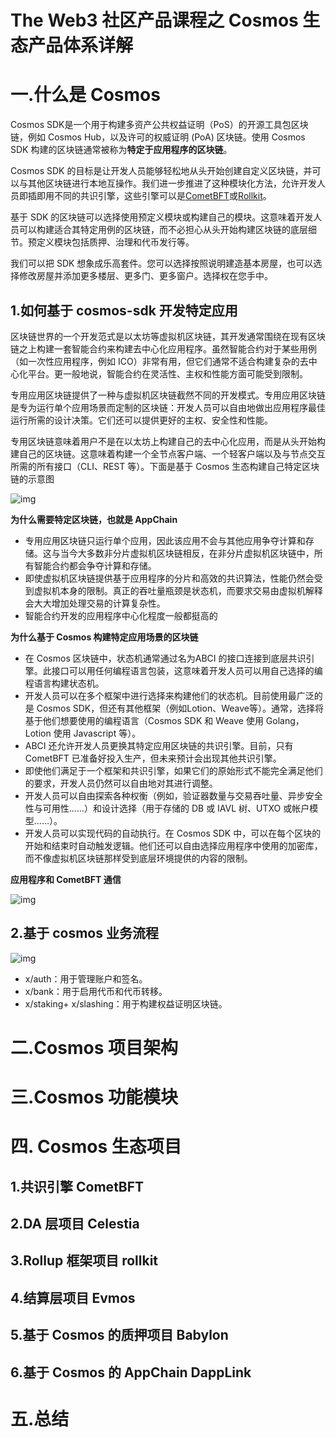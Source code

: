 # The Web3 社区产品课程之 Cosmos 生态产品体系详解



# **一.什么是 Cosmos**

Cosmos SDK是一个用于构建多资产公共权益证明（PoS）的开源工具包区块链，例如 Cosmos Hub，以及许可的权威证明 (PoA) 区块链。使用 Cosmos SDK 构建的区块链通常被称为**特定于应用程序的区块链**。

Cosmos SDK 的目标是让开发人员能够轻松地从头开始创建自定义区块链，并可以与其他区块链进行本地互操作。我们进一步推进了这种模块化方法，允许开发人员即插即用不同的共识引擎，这些引擎可以是[CometBFT](https://github.com/cometbft/cometbft)或[Rollkit](https://rollkit.dev/)。

基于 SDK 的区块链可以选择使用预定义模块或构建自己的模块。这意味着开发人员可以构建适合其特定用例的区块链，而不必担心从头开始构建区块链的底层细节。预定义模块包括质押、治理和代币发行等。

我们可以把 SDK 想象成乐高套件。您可以选择按照说明建造基本房屋，也可以选择修改房屋并添加更多楼层、更多门、更多窗户。选择权在您手中。

## **1.如何基于 cosmos-sdk 开发特定应用**

区块链世界的一个开发范式是以太坊等虚拟机区块链，其开发通常围绕在现有区块链之上构建一套智能合约来构建去中心化应用程序。虽然智能合约对于某些用例（如一次性应用程序，例如 ICO）非常有用，但它们通常不适合构建复杂的去中心化平台。更一般地说，智能合约在灵活性、主权和性能方面可能受到限制。

专用应用区块链提供了一种与虚拟机区块链截然不同的开发模式。专用应用区块链是专为运行单个应用场景而定制的区块链：开发人员可以自由地做出应用程序最佳运行所需的设计决策。它们还可以提供更好的主权、安全性和性能。

专用区块链意味着用户不是在以太坊上构建自己的去中心化应用，而是从头开始构建自己的区块链。这意味着构建一个全节点客户端、一个轻客户端以及与节点交互所需的所有接口（CLI、REST 等）。下面是基于 Cosmos 生态构建自己特定区块链的示意图

![img](https://thewebthree.xyz/media/editor/sdfsdf36326363_20241012125259207465.png)

**为什么需要特定区块链，也就是 AppChain**

- 专用应用区块链只运行单个应用，因此该应用不会与其他应用争夺计算和存储。这与当今大多数非分片虚拟机区块链相反，在非分片虚拟机区块链中，所有智能合约都会争夺计算和存储。
- 即使虚拟机区块链提供基于应用程序的分片和高效的共识算法，性能仍然会受到虚拟机本身的限制。真正的吞吐量瓶颈是状态机，而要求交易由虚拟机解释会大大增加处理交易的计算复杂性。
- 智能合约开发的应用程序中心化程度一般都挺高的

**为什么基于 Cosmos 构建特定应用场景的区块链**

- 在 Cosmos 区块链中，状态机通常通过名为ABCI 的接口连接到底层共识引擎。此接口可以用任何编程语言包装，这意味着开发人员可以用自己选择的编程语言构建状态机。
- 开发人员可以在多个框架中进行选择来构建他们的状态机。目前使用最广泛的是 Cosmos SDK，但还有其他框架（例如Lotion、Weave等）。通常，选择将基于他们想要使用的编程语言（Cosmos SDK 和 Weave 使用 Golang，Lotion 使用 Javascript 等）。
- ABCI 还允许开发人员更换其特定应用区块链的共识引擎。目前，只有 CometBFT 已准备好投入生产，但未来预计会出现其他共识引擎。
- 即使他们满足于一个框架和共识引擎，如果它们的原始形式不能完全满足他们的要求，开发人员仍然可以自由地对其进行调整。
- 开发人员可以自由探索各种权衡（例如，验证器数量与交易吞吐量、异步安全性与可用性......）和设计选择（用于存储的 DB 或 IAVL 树、UTXO 或帐户模型......）。
- 开发人员可以实现代码的自动执行。在 Cosmos SDK 中，可以在每个区块的开始和结束时自动触发逻辑。他们还可以自由选择应用程序中使用的加密库，而不像虚拟机区块链那样受到底层环境提供的内容的限制。

**应用程序和 CometBFT 通信**

![img](https://thewebthree.xyz/media/editor/dsfffdgdgdfgdfgdfgd_20241012125327046220.png)

## **2.基于 cosmos 业务流程**

![img](https://thewebthree.xyz/media/editor/dfdfsdf0651265126512651265_20241012125341038445.png)

- x/auth：用于管理账户和签名。
- x/bank：用于启用代币和代币转移。
- x/staking+ x/slashing：用于构建权益证明区块链。

# **二.Cosmos 项目架构**

# **三.Cosmos 功能模块**

# **四. Cosmos 生态项目**

## **1.共识引擎 CometBFT**

## **2.DA 层项目 Celestia**

## **3.Rollup 框架项目 rollkit**

## **4.结算层项目 Evmos**

## **5.基于 Cosmos 的质押项目 Babylon**

## **6.基于 Cosmos 的 AppChain DappLink**

# **五.总结**